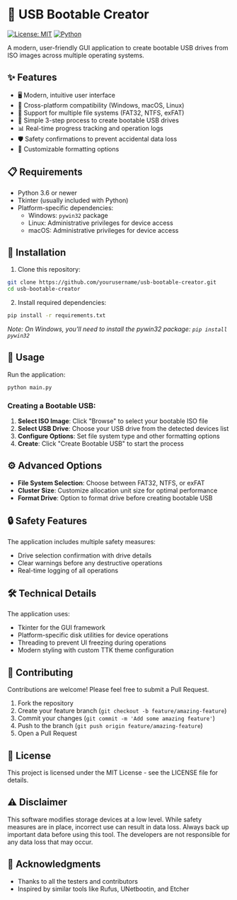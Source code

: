 # 💾 USB Bootable Creator

[![License: MIT](https://img.shields.io/badge/License-MIT-blue.svg)](https://opensource.org/licenses/MIT)
[![Python](https://img.shields.io/badge/Python-3.6+-blue.svg)](https://www.python.org/downloads/)

A modern, user-friendly GUI application to create bootable USB drives from ISO images across multiple operating systems.

## ✨ Features

- 🖥️ Modern, intuitive user interface
- 🔄 Cross-platform compatibility (Windows, macOS, Linux)
- 💽 Support for multiple file systems (FAT32, NTFS, exFAT)
- 🚀 Simple 3-step process to create bootable USB drives
- 📊 Real-time progress tracking and operation logs
- 🛡️ Safety confirmations to prevent accidental data loss
- 🔧 Customizable formatting options

## 📋 Requirements

- Python 3.6 or newer
- Tkinter (usually included with Python)
- Platform-specific dependencies:
  - Windows: `pywin32` package
  - Linux: Administrative privileges for device access
  - macOS: Administrative privileges for device access

## 🔧 Installation

1. Clone this repository:
```bash
git clone https://github.com/yourusername/usb-bootable-creator.git
cd usb-bootable-creator
```

2. Install required dependencies:
```bash
pip install -r requirements.txt
```

*Note: On Windows, you'll need to install the pywin32 package: `pip install pywin32`*

## 🚀 Usage

Run the application:

```bash
python main.py
```

### Creating a Bootable USB:

1. **Select ISO Image**: Click "Browse" to select your bootable ISO file
2. **Select USB Drive**: Choose your USB drive from the detected devices list
3. **Configure Options**: Set file system type and other formatting options
4. **Create**: Click "Create Bootable USB" to start the process

## ⚙️ Advanced Options

- **File System Selection**: Choose between FAT32, NTFS, or exFAT
- **Cluster Size**: Customize allocation unit size for optimal performance
- **Format Drive**: Option to format drive before creating bootable USB

## 🔒 Safety Features

The application includes multiple safety measures:
- Drive selection confirmation with drive details
- Clear warnings before any destructive operations
- Real-time logging of all operations

## 🛠️ Technical Details

The application uses:
- Tkinter for the GUI framework
- Platform-specific disk utilities for device operations
- Threading to prevent UI freezing during operations
- Modern styling with custom TTK theme configuration

## 🤝 Contributing

Contributions are welcome! Please feel free to submit a Pull Request.

1. Fork the repository
2. Create your feature branch (`git checkout -b feature/amazing-feature`)
3. Commit your changes (`git commit -m 'Add some amazing feature'`)
4. Push to the branch (`git push origin feature/amazing-feature`)
5. Open a Pull Request

## 📝 License

This project is licensed under the MIT License - see the LICENSE file for details.

## ⚠️ Disclaimer

This software modifies storage devices at a low level. While safety measures are in place, 
incorrect use can result in data loss. Always back up important data before using this tool.
The developers are not responsible for any data loss that may occur.

## 🙏 Acknowledgments

- Thanks to all the testers and contributors
- Inspired by similar tools like Rufus, UNetbootin, and Etcher
